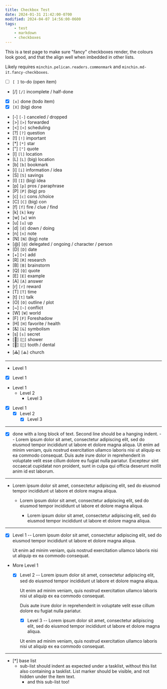 ```yaml
---
title: Checkbox Test
date: 2024-01-31 21:42:00-0700
modified: 2024-04-07 14:56:00-0600
tags:
    - test
    - markdown
    - checkboxes
---
```


This is a test page to make sure "fancy" checkboxes render, the colours look
good, and that the align well when imbedded in other lists.

Likely requires `minchin.pelican.readers.commonmark` and
`minchin.md-it.fancy-checkboxes`.

- [ ] `[ ]` to-do (open item)
- [/] `[/]` incomplete / half-done
- [x] `[x]` done (todo item)
- [X] `[X]` (big) done
- [-] `[-]` canceled / dropped
- [>] `[>]` forwarded
- [<] `[<]` scheduling
- [?] `[?]` question
- [!] `[!]` important
- [*] `[*]` star <!-- *] -->
- ["] `["]` quote
- [l] `[l]` location
- [L] `[L]` (big) location
- [b] `[b]` bookmark
- [i] `[i]` information / idea
- [S] `[S]` savings
- [I] `[I]` (big) idea
- [p] `[p]` pros / paraphrase
- [P] `[P]` (big) pro
- [c] `[c]` cons /choice
- [C] `[C]` (big) con
- [f] `[f]` fire / clue / find
- [k] `[k]` key
- [w] `[w]` win
- [u] `[u]` up
- [d] `[d]` down / doing
- [n] `[n]` note
- [N] `[N]` (big) note
- [@] `[@]` delegated / ongoing / character / person
- [D] `[D]` date
- [+] `[+]` add
- [R] `[R]` research
- [B] `[B]` brainstorm
- [Q] `[Q]` quote
- [E] `[E]` example
- [A] `[A]` answer
- [r] `[r]` reward
- [T] `[T]` time
- [t] `[t]` talk
- [O] `[O]` outline / plot
- [~] `[~]` conflict
- [W] `[W]` world
- [F] `[F]` Foreshadow
- [H] `[H]` favorite / health
- [&] `[&]` symbolism
- [s] `[s]` secret
- [🚿] `[🚿]` shower
- [🦷] `[🦷]` tooth / dental
- [⛪] `[⛪]` church

---

- Level 1
- [x] Level 1
- Level 1
    - Level 2
        - Level 3
- [x] Level 1
    - [x] Level 2
        - [x] Level 3

---

- [x] done with a long block of text. Second line should be a hanging indent. -- Lorem ipsum dolor sit amet, consectetur adipiscing elit, sed do eiusmod tempor incididunt ut labore et dolore magna aliqua. Ut enim ad minim veniam, quis nostrud exercitation ullamco laboris nisi ut aliquip ex ea commodo consequat. Duis aute irure dolor in reprehenderit in voluptate velit esse cillum dolore eu fugiat nulla pariatur. Excepteur sint occaecat cupidatat non proident, sunt in culpa qui officia deserunt mollit anim id est laborum.

---

- Lorem ipsum dolor sit amet, consectetur adipiscing elit, sed do eiusmod tempor incididunt ut labore et dolore magna aliqua.

    - Lorem ipsum dolor sit amet, consectetur adipiscing elit, sed do eiusmod tempor incididunt ut labore et dolore magna aliqua.

        - Lorem ipsum dolor sit amet, consectetur adipiscing elit, sed do eiusmod tempor incididunt ut labore et dolore magna aliqua.

---

- [x] Level 1 -- Lorem ipsum dolor sit amet, consectetur adipiscing elit, sed do eiusmod tempor incididunt ut labore et dolore magna aliqua.

  Ut enim ad minim veniam, quis nostrud exercitation ullamco laboris nisi ut aliquip ex ea commodo consequat.
- More Level 1
    - [x] Level 2 -- Lorem ipsum dolor sit amet, consectetur adipiscing elit, sed do eiusmod tempor incididunt ut labore et dolore magna aliqua.

      Ut enim ad minim veniam, quis nostrud exercitation ullamco laboris nisi ut aliquip ex ea commodo consequat.

      Duis aute irure dolor in reprehenderit in voluptate velit esse cillum dolore eu fugiat nulla pariatur.
        - [x] Level 3  -- Lorem ipsum dolor sit amet, consectetur adipiscing elit, sed do eiusmod tempor incididunt ut labore et dolore magna aliqua.

        Ut enim ad minim veniam, quis nostrud exercitation ullamco laboris nisi ut aliquip ex ea commodo consequat.

---

- [*] base list
    - sub-list should indent as expected under a tasklist, without this list
      also containing a tasklist. List marker should be visible, and not hidden
      under the item text.
        - and this sub-list too!
